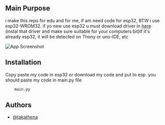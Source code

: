 
## Main Purpose 

i make this repo for edu and for me, if am need code for esp32,
BTW i use esp32-WROM32. if yo new use esp32 u must download driver in [here](https://github.com/takathena/esp32driver) (instal that driver and make sure suitable for your computers bit)If it's already esp32, it will be detected on Thony or uno-IDE, etc

![App Screenshot](https://edutron.com.mx/wp-content/uploads/2023/04/ESP32-ESP-32S-2-4-WiFi-Bluetooth.jpg)


## Installation

Copy paste my code in esp32 or download my code and put to esp.
you should paste my code in main.py file 

```bash
    main.py
```
    
## Authors

- [@takathena](https://www.github.com/takathena)

